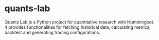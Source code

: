 # quants-lab
Quants Lab is a Python project for quantitative research with Hummingbot. It provides functionalities for fetching historical data, calculating metrics, backtest and generating trading configurations.
